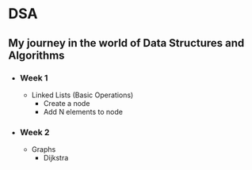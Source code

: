 # DSA
## My journey in the world of Data Structures and Algorithms
* ###  Week 1
  * Linked Lists (Basic Operations)
    * Create a node
    * Add N elements to node
* ### Week 2
  * Graphs 
    * Dijkstra